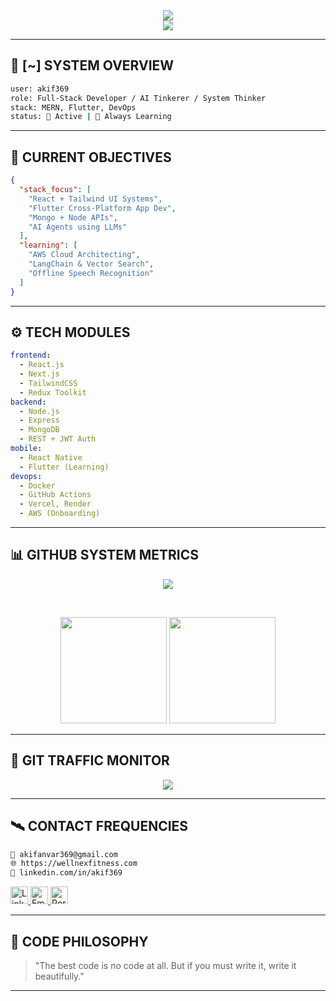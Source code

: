 <!-- Profile Interface -->
<div align="center">
  <img src="https://readme-typing-svg.herokuapp.com/?lines=Akif+Anvar%20%3A%20System+Online...;Full-Stack+Developer+%7C+AI+Explorer;Initiating+Code...&center=true&width=500&height=40&color=6E40C9&font=Fira%20Code&size=20" />
</div>

<div align="center">
  <img src="https://komarev.com/ghpvc/?username=akif369&label=Incoming%20Scans&color=64c6f3&style=flat-square" />
</div>

---

## 🧬 [~] SYSTEM OVERVIEW

```sh
user: akif369
role: Full-Stack Developer / AI Tinkerer / System Thinker
stack: MERN, Flutter, DevOps
status: 🚀 Active | 🧠 Always Learning
```

---

## 🧠 CURRENT OBJECTIVES

```json
{
  "stack_focus": [
    "React + Tailwind UI Systems",
    "Flutter Cross-Platform App Dev",
    "Mongo + Node APIs",
    "AI Agents using LLMs"
  ],
  "learning": [
    "AWS Cloud Architecting",
    "LangChain & Vector Search",
    "Offline Speech Recognition"
  ]
}
```

---

## ⚙️ TECH MODULES

```yaml
frontend:
  - React.js
  - Next.js
  - TailwindCSS
  - Redux Toolkit
backend:
  - Node.js
  - Express
  - MongoDB
  - REST + JWT Auth
mobile:
  - React Native
  - Flutter (Learning)
devops:
  - Docker
  - GitHub Actions
  - Vercel, Render
  - AWS (Onboarding)
```

---

## 📊 GITHUB SYSTEM METRICS


<p align="center">
  <img src="https://nirzak-streak-stats.vercel.app/?user=akif369&theme=dark&hide_border=false" />
</p>

<br/>


<p align="center">
  <img src="https://github-readme-stats.vercel.app/api?username=akif369&show_icons=true&theme=tokyonight&hide_border=true" height="170" />
  <img src="https://github-readme-stats.vercel.app/api/top-langs/?username=akif369&layout=compact&theme=tokyonight&hide_border=true" height="170" />
</p>

---



## 🔄 GIT TRAFFIC MONITOR

<p align="center">
  <img src="https://github-readme-activity-graph.vercel.app/graph?username=akif369&bg_color=1a1a1a&color=64c6f3&line=915EFF&point=FFFFFF&area=true&hide_border=true" />
</p>

---

## 🛰 CONTACT FREQUENCIES

```sh
📧 akifanvar369@gmail.com
🌐 https://wellnexfitness.com
🔗 linkedin.com/in/akif369
```

<p align="left">
  <a href="https://linkedin.com/in/akif369" target="_blank">
    <img alt="LinkedIn" src="https://cdn-icons-png.flaticon.com/512/174/174857.png" height="28" />
  </a>
  <a href="mailto:akifanvar369@gmail.com">
    <img alt="Email" src="https://cdn-icons-png.flaticon.com/512/732/732200.png" height="28" />
  </a>
  <a href="https://wellnexfitness.com" target="_blank">
    <img alt="Portfolio" src="https://cdn-icons-png.flaticon.com/512/841/841364.png" height="28" />
  </a>
</p>

---

## 📜 CODE PHILOSOPHY

> "The best code is no code at all. But if you must write it, write it beautifully."

---

<!-- End Terminal -->
